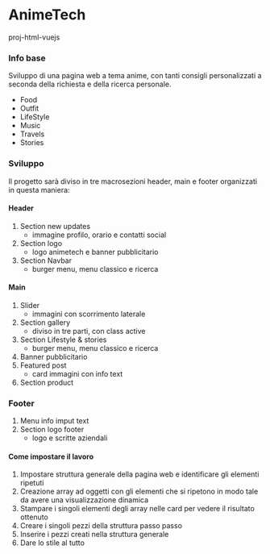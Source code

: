 # AnimeTech
 proj-html-vuejs
 

### Info base
Sviluppo di una pagina web a tema anime, con tanti consigli personalizzati a seconda della richiesta e della ricerca personale. 
  - Food
  - Outfit
  - LifeStyle
  - Music
  - Travels
  - Stories

### Sviluppo
Il progetto sarà diviso in tre macrosezioni header, main e footer organizzati in questa maniera:

#### Header
1. Section new updates
   - immagine profilo, orario e contatti social
2. Section logo 
   - logo animetech e banner pubblicitario   
3. Section Navbar 
   - burger menu, menu classico e ricerca  

#### Main
1. Slider
   - immagini con scorrimento laterale
2. Section gallery 
   - diviso in tre parti, con class active    
3. Section Lifestyle & stories 
   - burger menu, menu classico e ricerca   
4. Banner pubblicitario   
5. Featured post 
   - card immagini con info text   
6. Section product 

### Footer
1. Menu info imput text
2. Section logo footer 
   - logo e scritte aziendali 


#### Come impostare il lavoro
1. Impostare struttura generale della pagina web e identificare gli elementi ripetuti
2. Creazione array ad oggetti con gli elementi che si ripetono in modo tale da avere una visualizzazione dinamica
3. Stampare i singoli elementi degli array nelle card per vedere il risultato ottenuto
4. Creare i singoli pezzi della struttura passo passo
5. Inserire i pezzi creati nella struttura generale
6. Dare lo stile al tutto 